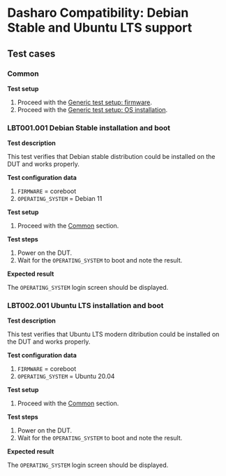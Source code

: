 # Dasharo Compatibility: Debian Stable and Ubuntu LTS support

## Test cases

### Common

**Test setup**

1. Proceed with the
    [Generic test setup: firmware](../../generic-test-setup/#firmware).
1. Proceed with the
    [Generic test setup: OS installation](../../generic-test-setup#os-installation).

### LBT001.001 Debian Stable installation and boot

**Test description**

This test verifies that Debian stable distribution could be installed on 
the DUT and works properly.

**Test configuration data**

1. `FIRMWARE` = coreboot
1. `OPERATING_SYSTEM` = Debian 11

**Test setup**

1. Proceed with the [Common](#common) section.

**Test steps**

1. Power on the DUT.
1. Wait for the `OPERATING_SYSTEM` to boot and note the result.

**Expected result**

The `OPERATING_SYSTEM` login screen should be displayed.

### LBT002.001 Ubuntu LTS installation and boot

**Test description**

This test verifies that Ubuntu LTS modern ditribution could be installed 
on the DUT and works properly.

**Test configuration data**

1. `FIRMWARE` = coreboot
1. `OPERATING_SYSTEM` = Ubuntu 20.04

**Test setup**

1. Proceed with the [Common](#common) section.

**Test steps**

1. Power on the DUT.
1. Wait for the `OPERATING_SYSTEM` to boot and note the result.

**Expected result**

The `OPERATING_SYSTEM` login screen should be displayed.
